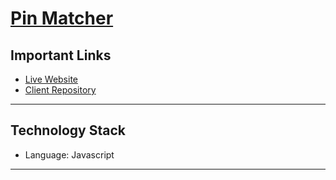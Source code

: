 # [Pin Matcher](https://sazzad4677.github.io/pin-mattcher/)

## Important Links

- [Live Website](https://sazzad4677.github.io/pin-mattcher/)
- [Client Repository](https://github.com/sazzad4677/pin-mattcher)

---

## Technology Stack

- Language: Javascript

---
